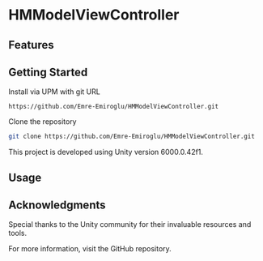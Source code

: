 # HMModelViewController

## Features

## Getting Started
Install via UPM with git URL

`https://github.com/Emre-Emiroglu/HMModelViewController.git`

Clone the repository
```bash
git clone https://github.com/Emre-Emiroglu/HMModelViewController.git
```
This project is developed using Unity version 6000.0.42f1.

## Usage

## Acknowledgments
Special thanks to the Unity community for their invaluable resources and tools.

For more information, visit the GitHub repository.
